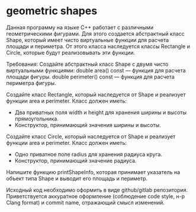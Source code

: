 # geometric shapes

Данная программу на языке C++ работает с различными геометрическими фигурами. 
Для этого создается абстрактный класс Shape, который имеет чисто виртуальные функции для расчета площади и периметра. 
От этого класса наследуется классы Rectangle и Circle, которые будут реализовывать эти функции.

Требования:
Создайте абстрактный класс Shape с двумя чисто виртуальными функциями:
double area() const — функция для расчета площади фигуры.
double perimeter() const — функция для расчета периметра фигуры.

Создайте класс Rectangle, который наследуется от Shape и реализует функции area и perimeter.
Класс должен иметь:
- Два приватных поля width и height для хранения ширины и высоты прямоугольника.
- Конструктор, принимающий значения ширины и высоты.

Создайте класс Circle, который наследуется от Shape и реализует функции area и perimeter. 
Класс должен иметь:
- Одно приватное поле radius для хранения радиуса круга.
- Конструктор, принимающий значение радиуса.

Напишите функцию printShapeInfo, которая принимает указатель на объект типа Shape и выводит его площадь и периметр.

Исходный код необходимо оформить в виде github/gitlab репозитория. 
Приветствуется аккуратное оформление (соблюдение code style, н-р Clang format) и commit name, отражающий смысл изменений.
